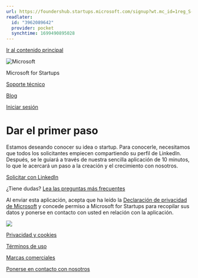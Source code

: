 ```yaml
---
url: https://foundershub.startups.microsoft.com/signup?wt.mc_id=1reg_S-1239_webpage_reactor
readlater:
  id: "3962089642"
  provider: pocket
  synchtime: 1699490895028
---
```

[Ir al contenido principal](#main)

![Microsoft](https://cdne-foundershub-prod.azureedge.net/client/media/microsoft-logo.80e5f600.svg)

Microsoft for Startups

[Soporte técnico](https://foundershubsupportcenter.powerappsportals.com)

[Blog](https://startups.microsoft.com/en-US/Blog)

[Iniciar sesión](/login)

# Dar el primer paso

Estamos deseando conocer su idea o startup. Para conocerle, necesitamos que todos los solicitantes empiecen compartiendo su perfil de LinkedIn. Después, se le guiará a través de nuestra sencilla aplicación de 10 minutos, lo que le acercará un paso a la creación y el crecimiento con nosotros.

[Solicitar con LinkedIn](/auth/linkedin-login)

¿Tiene dudas? [Lea las preguntas más frecuentes](https://foundershubsupportcenter.powerappsportals.com/category/?id=CAT-01005)

Al enviar esta aplicación, acepta que ha leído la [Declaración de privacidad de Microsoft](https://go.microsoft.com/fwlink/?LinkId=521839) y concede permiso a Microsoft for Startups para recopilar sus datos y ponerse en contacto con usted en relación con la aplicación.

![](https://cdne-foundershub-prod.azureedge.net/client/media/apply-start-2x.43a1a16d.webp)

[Privacidad y cookies](https://go.microsoft.com/fwlink/?LinkId=521839)

[Términos de uso](https://www.microsoft.com/en-US/legal/intellectualproperty/copyright)

[Marcas comerciales](https://www.microsoft.com/en-US/legal/intellectualproperty/trademarks/usage/general)

[Ponerse en contacto con nosotros](https://support.microsoft.com/supportrequestform/354fe60a-ba6d-92ad-208a-6a41387aa9d8)